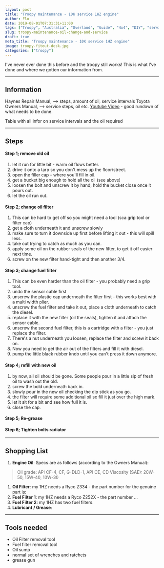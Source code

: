 ```yaml
---
layout: post
title: "Troopy maintenance - 10K service 1HZ engine"
author: Flo
date: 2019-08-01T07:31:31+11:00
tags: ["Troopy", "Australia", "Overland", "Guide", "4x4", "DIY", "service", "oil"]
slug: troopy-maintenance-oil-change-and-service
draft: true
meta_title: "Troopy maintenance - 10K service 1HZ engine"
image: troopy-fitout-desk.jpg
categories: ["troopy"]
---
```


I've never ever done this before and the troopy still works! This is what I've done and where we gotten our information from.<!-- end -->

---

## Information

Haynes Repair Manual,
--> steps, amount of oil, service intervals
Toyota Owners Manual,
--> service steps, oil etc.
[Youtube Video](https://www.youtube.com/watch?v=komGJ7Sirbs) - good rundown of what needs to be done.

Table with all infor on service intervals and the oil required

---

## Steps

#### Step 1; remove old oil

1. let it run for little bit - warm oil flows better.
2. drive it onto a tarp so you don't mess up the floor/street.
3. open the filler cap - where you'll fill in oil.
4. get a bucket big enough to hold all the oil (see above)
5. loosen the bolt and unscrew it by hand, hold the bucket close once it pours out.
6. let the oil run out.

#### Step 2; change oil filter

1. This can be hard to get off so you might need a tool (sca grip tool or filter cap)
2. get a cloth underneath it and unscrew slowly
3. make sure to turn it downside up first before lifting it out - this will spill less.
4. take out trying to catch as much as you can.
5. apply some oil on the rubber seals of the new filter, to get it off easier next time.
6. screw on the new filter hand-tight and then another 3/4.

#### Step 3; change fuel filter

1. This can be even harder than the oil filter - you probably need a grip tool.
2. undo the sensor cable first
3. unscrew the plastic cap underneath the filter first - this works best with a multi width plier.
4. unscrew the fuel filter and take it out, place a cloth underneath to catch the diesel.
5. replace it with the new filter (oil the seals), tighten it and attach the sensor cable.
6. unscrew the second fuel filter, this is a cartridge with a filter - you just replace the filter.
7. There's a nut underneath you loosen, replace the filter and screw it back on.
8. Now you need to get the air out of the filters and fill it with diesel.
9. pump the little black rubber knob until you can't press it down anymore.

#### Step 4; refill with new oil

1. by now, all oil should be gone. Some people pour in a little sip of fresh oil to wash out the old.
2. screw the bold underneath back in.
3. slowly pour in the new oil checking the dip stick as you go.
4. the filter will require some additional oil so fill it just over the high mark.
5. let it sit for a bit and see how full it is.
6. close the cap.

#### Step 5; Re-grease

#### Step 6; Tighten bolts radiator

---

## Shopping List

1. **Engine Oil**: Specs are as follows (according to the Owners Manual):
> Oil grade: API CF-4, CF, G-DLD-1, API CE, CD
> Viscosity (SAE): 20W-50, 15W-40, 10W-30
1. **Oil Filter**: my 1HZ needs a Ryco Z334 - the part number for the genuine part is:
2. **Fuel Filter 1**: my 1HZ needs a Ryco Z252X - the part number ... 
3. **Fuel Filter 2**: my 1HZ has two fuel filters.
4. **Lubricant / Grease**:

---

## Tools needed

* Oil Filter removal tool
* Fuel filter removal tool
* Oil sump
* normal set of wrenches and ratchets
* grease gun
